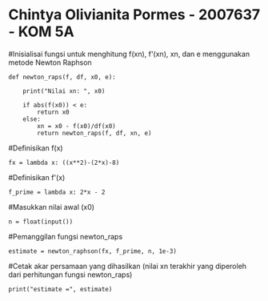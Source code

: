 # Chintya Olivianita Pormes - 2007637 - KOM 5A

#Inisialisai fungsi untuk menghitung f(xn), f'(xn), xn, dan e menggunakan metode Newton Raphson

    def newton_raps(f, df, x0, e):

        print("Nilai xn: ", x0)

        if abs(f(x0)) < e:  
            return x0
        else:
            xn = x0 - f(x0)/df(x0)
            return newton_raps(f, df, xn, e)
        
#Definisikan f(x)

    fx = lambda x: ((x**2)-(2*x)-8)

#Definisikan f'(x)

    f_prime = lambda x: 2*x - 2

#Masukkan nilai awal (x0)

    n = float(input())

#Pemanggilan fungsi newton_raps

    estimate = newton_raphson(fx, f_prime, n, 1e-3)
    
#Cetak akar persamaan yang dihasilkan (nilai xn terakhir yang diperoleh dari perhitungan fungsi newton_raps)

    print("estimate =", estimate)
